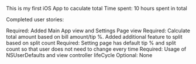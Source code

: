 This is my first iOS App to caculate total 
Time spent: 10 hours spent in total

Completed user stories:

 Required: Added Main App view and Settings Page view
 Required: Calculate total amount based on bill amount/tip %. Added additional feature to split based on split count
 Required: Setting page has default tip % and split count so that user does not need to change every time
 Required: Usage of NSUserDefaults and view controller lifeCycle
 Optional: None
